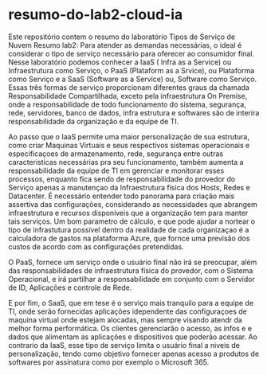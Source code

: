 # resumo-do-lab2-cloud-ia
Este repositório contem o resumo do laboratório Tipos de Serviço de Nuvem
Resumo lab2:
Para atender as demandas necessárias, o ideal é considerar o tipo de serviço necessário para oferecer ao consumidor final. Nesse laboratório podemos conhecer  a IaaS ( Infra as a Service) ou Infraestrutura como Serviço, o PaaS (Plataform as a Srvice), ou Plataforma como Serviço e a SaaS (Software as a Service) ou, Software como Serviço.
Essas três formas de serviço proporcionam diferentes graus da chamada Responsabilidade Compartilhada, exceto pela infraestrutura On Premise, onde a responsabilidade de todo funcionamento do sistema, segurança, rede, servidores, banco de dados, infra estrutura e softwares são de interira responsabilidade da organização e da equipe de TI.

Ao passo que o IaaS permite uma maior personalização de sua estrutura, como criar Maquinas Virtuais e seus respectivos sistemas operacionais e especificaçoes de armazenamento, rede, segurança entre outras caracteristicas necessárias pra seu funcionamento, também aumenta a responsabilidade da equipe de TI em gerenciar e monitorar esses processos, enquanto fica sendo de responsabilidade do provedor do Serviço apenas a manutençao da Infraestrutura física dos Hosts, Redes e Datacenter.
É necessário entender todo panorama para criação mais assertiva das configurações, considerando as necessidades que abrangem infraestrutura e recursos disponíveis que a organização tem para manter tais serviços. Um bom parametro de cálculo, e que pode ajudar a nortear o tipo de infrastutura possível dentro da realidade de cada organizaçao é a calculadora de gastos na plataforma Azure, que fornce uma previsão dos custos de acordo com as configurações pretendidas.

O PaaS, fornece um serviço onde o usuário final não irá se preocupar, além das responsabilidades de infraestrutura física do provedor,  com o Sistema Operacional, e irá partilhar a responsabilidade em conjunto com o Servidor de ID, Aplicações e controle de Rede.

E por fim, o SaaS, que em tese é o serviço mais tranquilo para a equipe de TI, onde serão fornecidas aplicações idependente das configuraçoes de maquina virtual onde estejam alocadas, mas sempre visando atendr da melhor forma performática. Os clientes gerenciarão o acesso, as infos e e dados que alimentam as aplicações e dispositivos que poderão acessar. Ao contrario da IaaS, esse tipo de serviço limita o usuário final a niveis de personalização, tendo como objetivo fornecer apenas acesso a produtos de softwares por assinatura como por exemplo o Microsoft 365.
